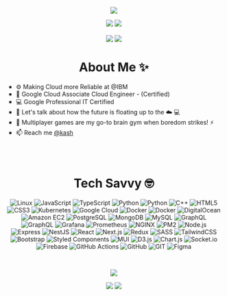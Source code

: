 <!--

**Codebuilder2022/Codebuilder2022** is a ✨ _special_ ✨ repository because its `README.md` (this file) appears on your GitHub profile.

Here are some ideas to get you started:

- 🔭 I’m currently working on ...
- 🌱 I’m currently learning ...
- 👯 I’m looking to collaborate on ...
- 🤔 I’m looking for help with ...
- 💬 Ask me about ...
- 📫 How to reach me: ...
- 😄 Pronouns: ...
- ⚡ Fun fact: ...
-->
<p align="center">
  <img src="https://github.com/Codebuilder2022/Codebuilder2022/blob/main/kkbackground.gif" />
</p>

<p align="center">
  <a href="https://twitter.com/YoungMage_" target="_blank"><img src="https://img.shields.io/badge/twitter-%231DA1F2.svg?&style=for-the-badge&logo=twitter&logoColor=white" /></a>
  <a href="https://www.linkedin.com/in/kaushikkums/" target="_blank"><img src="https://img.shields.io/badge/linkedin-%230077B5.svg?&style=for-the-badge&logo=linkedin&logoColor=white" /></a>
  <br />
  <br />
  <a href="https://github.com/CodeBuildder"><img src="https://komarev.com/ghpvc/?username=codebuildder&label=Profile%20views&color=E97451&style=for-the-badge" /></a>
  <a href="https://wakatime.com/@CodeBuildder"><img src="https://wakatime.com/badge/user/018bbbd8-d4dd-463a-bbd0-4e1f5b767b36.svg?style=for-the-badge&color=blue"/></a>
</a>
</p>
<h1 align = "center"> About Me ✨</h1>
<ul style="list-style-type:square">
  <li> ⚙️ Making Cloud more Reliable at @IBM </li>
  <li> 🔭 Google Cloud Associate Cloud Engineer - (Certified) </li>
  <li> 💻 Google Professional IT Certified </li>
  <li> 💬 Let's talk about how the future is floating up to the ☁️ 💻 </li>
  <li> 🎃 Multiplayer games are my go-to brain gym when boredom strikes! ⚡️ </li>
  <li> 📫 Reach me <a href = "http://kaushikk.dev/" target = "_blank">@kash</a> </li>
</ul>
<br><br>
<div>
  <h1 align = "center"> Tech Savvy 🤓 </h1>
  <p align="center">
      <img src="https://img.shields.io/badge/Linux-232F3E?style=flat-square&logo=linux" alt="Linux" />
      <img src="https://img.shields.io/badge/JavaScript-232323?style=flat-square&logo=javascript" alt="JavaScript" />
      <img src="https://img.shields.io/badge/TypeScript-007acc?style=flat-square&logo=typescript&logoColor=white" alt="TypeScript" />
      <img src="https://img.shields.io/badge/Python-3776AB?style=flat-square&logo=python&logoColor=white" alt="Python" />
      <img src="https://img.shields.io/badge/React%20Native-232F3E?style=flat-square&logo=android" alt="Python" />
      <img src="https://img.shields.io/badge/C%2B%2B-00599C?style=flat-square&logo=cplusplus" alt="C++" />
      <img src="https://img.shields.io/badge/HTML5-1a1a1a?style=flat-square&logo=html5" alt="HTML5" />
      <img src="https://img.shields.io/badge/CSS3-232323?style=flat-square&logo=css3&logoColor=1572B6" alt="CSS3" />
      <img src="https://img.shields.io/badge/Kubernetes-232523?style=flat-square&logo=Kubernetes" alt="Kubernetes" />
      <img src="https://img.shields.io/badge/Google%20Cloud-232F3E?style=flat-square&logo=googlecloud" alt="Google Cloud" />
      <img src="https://img.shields.io/badge/Docker-232F3E?style=flat-square&logo=docker" alt="Docker" />
      <img src="https://img.shields.io/badge/Terraform-232F3E?style=flat-square&logo=terraform" alt="Docker" />
      <img src="https://img.shields.io/badge/DigitalOcean-081b4b?style=flat-square&logo=digitalocean" alt="DigitalOcean" />
      <img src="https://img.shields.io/badge/Amazon%20EC2-232F3E?style=flat-square&logo=amazonec2" alt="Amazon EC2" />
      <img src="https://img.shields.io/badge/PostgreSQL-1a1a1a?style=flat-square&logo=postgresql" alt="PostgreSQL" />
      <img src="https://img.shields.io/badge/MongoDB-001e2b?style=flat-square&logo=mongodb" alt="MongoDB" />
      <img src="https://img.shields.io/badge/MySQL-1a1a1a?style=flat-square&logo=mysql" alt="MySQL" />
      <img src="https://img.shields.io/badge/GraphQL-E10098?style=flat-square&logo=graphql" alt="GraphQL" />
      <img src="https://img.shields.io/badge/Neo4J-232F3E?style=flat-square&logo=neo4j" alt="GraphQL" />
      <img src="https://img.shields.io/badge/Grafana-232F3E?style=flat-square&logo=grafana" alt="Grafana" />
      <img src="https://img.shields.io/badge/Prometheus-232F3E?style=flat-square&logo=prometheus" alt="Prometheus" />
      <img src="https://img.shields.io/badge/NGINX-009639?style=flat-square&logo=nginx" alt="NGINX" />
      <img src="https://img.shields.io/badge/PM2-2B037A?style=flat-square&logo=pm2" alt="PM2" />
      <img src="https://img.shields.io/badge/Node.js-141414?style=flat-square&logo=nodedotjs" alt="Node.js" />
      <img src="https://img.shields.io/badge/Express-000000?style=flat-square&logo=express" alt="Express" />
      <img src="https://img.shields.io/badge/NestJS-E0234E?style=flat-square&logo=nestjs" alt="NestJS" />
      <img src="https://img.shields.io/badge/ReactJS-20232a?style=flat-square&logo=react" alt="React" />
      <img src="https://img.shields.io/badge/NextJS-000000?style=flat-square&logo=nextdotjs" alt="Next.js" />
      <img src="https://img.shields.io/badge/Redux-764ABC?style=flat-square&logo=redux" alt="Redux" />
      <img src="https://img.shields.io/badge/SASS-1a1a1a?style=flat-square&logo=sass" alt="SASS" />
      <img src="https://img.shields.io/badge/TailwindCSS-0f1629?style=flat-square&logo=tailwindcss" alt="TailwindCSS" />
      <img src="https://img.shields.io/badge/Bootstrap-7952B3?style=flat-square&logo=bootstrap&logoColor=white" alt="Bootstrap" />
      <img src="https://img.shields.io/badge/Styled%20Components-383838?style=flat-square&logo=styledcomponents" alt="Styled Components" />
      <img src="https://img.shields.io/badge/MUI-2196F3?style=flat-square&logo=mui&logoColor=white" alt="MUI" />
      <img src="https://img.shields.io/badge/D3.js-333538?style=flat-square&logo=D3.js" alt="D3.js" />
      <img src="https://img.shields.io/badge/Chart.js-333538?style=flat-square&logo=chartdotjs" alt="Chart.js" />
      <img src="https://img.shields.io/badge/Socket.io-000000?style=flat-square&logo=socketdotio" alt="Socket.io" />
      <img src="https://img.shields.io/badge/Firebase-FFCA28?style=flat-square&logo=firebase&logoColor=black" alt="Firebase" />
      <img src="https://img.shields.io/badge/GitHub%20Actions-24292f?style=flat-square&logo=githubactions" alt="GitHub Actions" />
      <img src="https://img.shields.io/badge/GitHub-0d1116?style=flat-square&logo=github" alt="GitHub" />
      <img src="https://img.shields.io/badge/Git-000000?style=flat-square&logo=git" alt="GIT" />
      <img src="https://img.shields.io/badge/Figma-282828?style=flat-square&logo=figma" alt="Figma" />
    </p>
  </div>
  <br>
  <p align="center">
   <img align="center" src="https://github-readme-streak-stats.herokuapp.com/?user=CodeBuildder&theme=nightowl&border_radius=20" />
  </p>
  <div align="center">
      <img src="https://github-readme-stats.vercel.app/api?username=codebuildder&show_icons=true&theme=nightowl&count_private=true&include_all_commits=true&border_radius=20&custom_title=%20Kaushik%20%20GitHub%20Stats%20" /></td> 
      <img src="https://github-readme-stats.vercel.app/api/top-langs/?username=codebuildder&langs_count=8&theme=nightowl&layout=compact&custom_title=%23%20Most%20Used%20Languages&show_icons=true" /></td>
  
</div>







